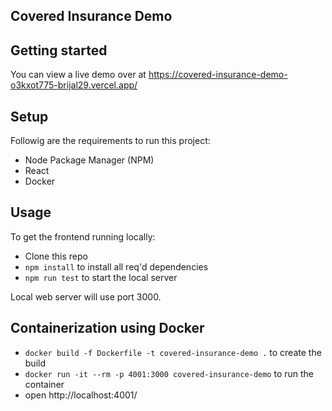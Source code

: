 ## Covered Insurance Demo

## Getting started

You can view a live demo over at https://covered-insurance-demo-o3kxot775-brijal29.vercel.app/

## Setup

Followig are the requirements to run this project:

- Node Package Manager (NPM)
- React
- Docker

## Usage

To get the frontend running locally:

- Clone this repo
- `npm install` to install all req'd dependencies
- `npm run test` to start the local server

Local web server will use port 3000.

## Containerization using Docker

- `docker build -f Dockerfile -t covered-insurance-demo .` to create the build
- `docker run -it --rm -p 4001:3000 covered-insurance-demo` to run the container
- open http://localhost:4001/
